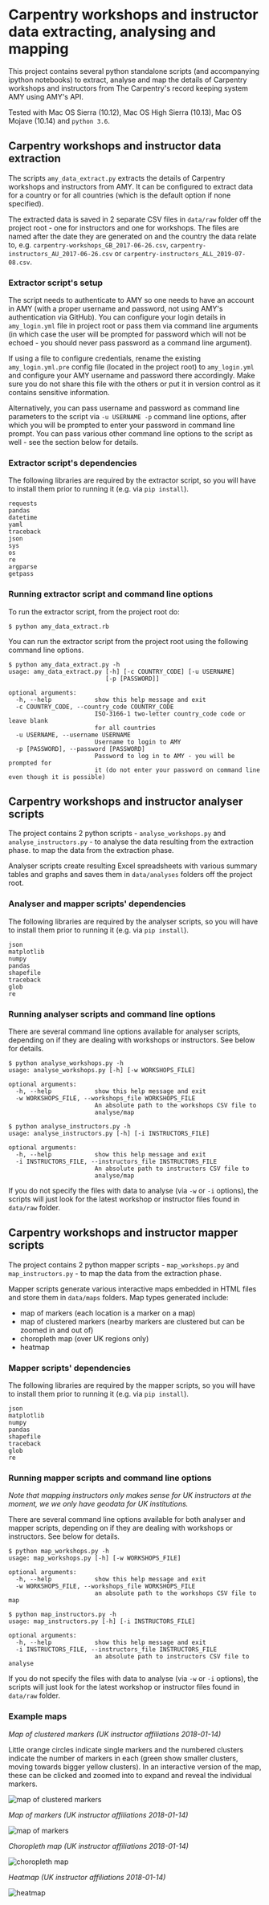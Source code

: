 # Carpentry workshops and instructor data extracting, analysing and mapping
This project contains several python standalone scripts (and accompanying ipython notebooks) to extract, analyse and map the details
of Carpentry workshops and instructors from The Carpentry's record keeping system AMY using AMY's API.

Tested with Mac OS Sierra (10.12), Mac OS High Sierra (10.13), Mac OS Mojave (10.14) and `python 3.6`.


## Carpentry workshops and instructor data extraction
The scripts `amy_data_extract.py` extracts the details of Carpentry workshops
and instructors from AMY. It can be configured to extract data for a country or for all countries (which is the default option if none specified).

The extracted data is saved in 2 separate CSV files in `data/raw` folder off the project root - one for instructors and one for workshops. The files
are named after the date they are generated on and the
country the data relate to, e.g. `carpentry-workshops_GB_2017-06-26.csv`, `carpentry-instructors_AU_2017-06-26.csv` or `carpentry-instructors_ALL_2019-07-08.csv`.

### Extractor script's setup
The script needs to authenticate to AMY so one needs to have an account in AMY (with a proper username and password, not using AMY's authentication via GitHub).
You can configure your login details in `amy_login.yml` file in project root or pass them via command line arguments (in which case the user will be prompted for password which 
will not be echoed - you should never pass password as a command line argument). 

If using a file to configure credentials, rename the existing `amy_login.yml.pre` config file (located in the project root) 
to `amy_login.yml` and configure your AMY username and password there accordingly. Make sure you do not share this file with the others or put it in version control 
as it contains sensitive information.

Alternatively, you can pass username and password as command line parameters to the script via `-u USERNAME -p` command line options, after which you will be prompted to enter your password 
in command line prompt. 
You can pass various other command line options to the script as well - see the section below for details.

### Extractor script's dependencies
The following libraries are required by the extractor script, so you will have to install them prior to running it (e.g. via `pip install`).
```
requests
pandas
datetime
yaml
traceback
json
sys
os
re
argparse
getpass
```

### Running extractor script and command line options
To run the extractor script, from the project root do:

```$ python amy_data_extract.rb```

You can run the extractor script from the project root using the following command line options.
```
$ python amy_data_extract.py -h
usage: amy_data_extract.py [-h] [-c COUNTRY_CODE] [-u USERNAME]
                           [-p [PASSWORD]]

optional arguments:
  -h, --help            show this help message and exit
  -c COUNTRY_CODE, --country_code COUNTRY_CODE
                        ISO-3166-1 two-letter country_code code or leave blank
                        for all countries
  -u USERNAME, --username USERNAME
                        Username to login to AMY
  -p [PASSWORD], --password [PASSWORD]
                        Password to log in to AMY - you will be prompted for
                        it (do not enter your password on command line even though it is possible)
```

## Carpentry workshops and instructor analyser scripts

The project contains 2 python scripts - `analyse_workshops.py` and `analyse_instructors.py` - to analyse the data resulting from the extraction phase.
to map the data from the extraction phase.

Analyser scripts create resulting Excel spreadsheets with various summary tables and graphs and saves them in `data/analyses` folders off the project root.

### Analyser and mapper scripts' dependencies
The following libraries are required by the analyser scripts, so you will have to install them prior to running it (e.g. via `pip install`).
```
json
matplotlib
numpy
pandas
shapefile
traceback
glob
re
```

### Running analyser scripts and command line options
There are several command line options available for analyser scripts, depending on if they are dealing with workshops or instructors. See below for details.
```
$ python analyse_workshops.py -h
usage: analyse_workshops.py [-h] [-w WORKSHOPS_FILE]

optional arguments:
  -h, --help            show this help message and exit
  -w WORKSHOPS_FILE, --workshops_file WORKSHOPS_FILE
                        An absolute path to the workshops CSV file to
                        analyse/map
```
```
$ python analyse_instructors.py -h
usage: analyse_instructors.py [-h] [-i INSTRUCTORS_FILE]

optional arguments:
  -h, --help            show this help message and exit
  -i INSTRUCTORS_FILE, --instructors_file INSTRUCTORS_FILE
                        An absolute path to instructors CSV file to
                        analyse/map
```
If you do not specify the files with data to analyse (via `-w` or `-i` options), the scripts will just look for the latest workshop or instructor files found in `data/raw` folder.

## Carpentry workshops and instructor mapper scripts

The project contains 2 python mapper scripts - `map_workshops.py` and `map_instructors.py` - to map the data from the extraction phase.

Mapper scripts generate various interactive maps embedded in HTML files and store them in `data/maps` folders. Map types generated include:
* map of markers (each location is a marker on a map)
* map of clustered markers (nearby markers are clustered but can be zoomed in and out of)
* choropleth map (over UK regions only)
* heatmap

### Mapper scripts' dependencies 
The following libraries are required by the mapper scripts, so you will have to install them prior to running it (e.g. via `pip install`).
```
json
matplotlib
numpy
pandas
shapefile
traceback
glob
re
```

### Running mapper scripts and command line options

*Note that mapping instructors only makes sense for UK instructors at the moment, we we only have geodata for UK institutions.*

There are several command line options available for both analyser and mapper scripts, depending on if they are dealing with workshops or instructors. See below for details.
```
$ python map_workshops.py -h
usage: map_workshops.py [-h] [-w WORKSHOPS_FILE]

optional arguments:
  -h, --help            show this help message and exit
  -w WORKSHOPS_FILE, --workshops_file WORKSHOPS_FILE
                        an absolute path to the workshops CSV file to map
```
```
$ python map_instructors.py -h
usage: map_instructors.py [-h] [-i INSTRUCTORS_FILE]

optional arguments:
  -h, --help            show this help message and exit
  -i INSTRUCTORS_FILE, --instructors_file INSTRUCTORS_FILE
                        an absolute path to instructors CSV file to analyse
```
If you do not specify the files with data to analyse (via `-w` or `-i` options), the scripts will just look for the latest workshop or instructor files found in `data/raw` folder.
### Example maps

*Map of clustered markers (UK instructor affiliations 2018-01-14)*

Little orange circles indicate single markers and the numbered clusters indicate the number of markers in each (green show smaller clusters, moving towards bigger yellow clusters). In an interactive version of the map, these can be clicked and zoomed into to expand and reveal the individual markers.

![map of clustered markers](https://github.com/softwaresaved/carpentry-workshops-instructors-extractor/raw/develop/map_clustered_instructor_affiliations_carpentry-instructors_GB_2018-01-14.png)

*Map of markers (UK instructor affiliations 2018-01-14)*

![map of markers](https://github.com/softwaresaved/carpentry-workshops-instructors-extractor/raw/develop/map_instructor_affiliations_carpentry-instructors_GB_2018-01-14.png)

*Choropleth map (UK instructor affiliations 2018-01-14)*

![choropleth map](https://github.com/softwaresaved/carpentry-workshops-instructors-extractor/raw/develop/choropleth_map_instructors_per_UK_regions_carpentry-instructors_GB_2018-01-14.png)

*Heatmap (UK instructor affiliations 2018-01-14)*

![heatmap](https://github.com/softwaresaved/carpentry-workshops-instructors-extractor/raw/develop/heatmap_instructor_affiliations_carpentry-instructors_GB_2018-01-14.png)